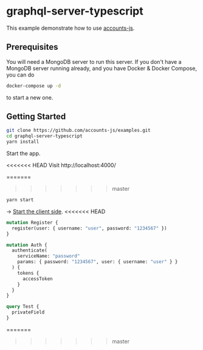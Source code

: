# graphql-server-typescript

This example demonstrate how to use [accounts-js](https://github.com/accounts-js/accounts).

## Prerequisites

You will need a MongoDB server to run this server. If you don't have a MongoDB server running already, and you have Docker & Docker Compose, you can do

```bash
docker-compose up -d
```

to start a new one.

## Getting Started

```bash
git clone https://github.com/accounts-js/examples.git
cd graphql-server-typescript
yarn install
```

Start the app.

<<<<<<< HEAD
Visit http://localhost:4000/

=======

> > > > > > > master

```bash
yarn start
```

-> [Start the client side](../react-graphql-typescript).
<<<<<<< HEAD

```graphql
mutation Register {
  register(user: { username: "user", password: "1234567" })
}

mutation Auth {
  authenticate(
    serviceName: "password"
    params: { password: "1234567", user: { username: "user" } }
  ) {
    tokens {
      accessToken
    }
  }
}

query Test {
  privateField
}
```

=======

> > > > > > > master
